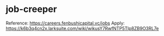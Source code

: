 # job-creeper
Reference: https://careers.fenbushicapital.vc/jobs 
Apply: https://k6b3q4cn2x.larksuite.com/wiki/wikusY7RwfNTP5Tlp8ZB9O3RL7e
